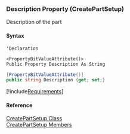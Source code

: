 ﻿### Description Property (CreatePartSetup)

Description of the part

#### Syntax

```vbnet
'Declaration

<PropertyBitValueAttribute()>
Public Property Description As String
```

```csharp
[PropertyBitValueAttribute()]
public string Description {get; set;}
```

[!include[Requirements](../partials/requirements.md)]

#### Reference

[CreatePartSetup Class](FChoice.Toolkits.Clarify~FChoice.Toolkits.Clarify.Interfaces.CreatePartSetup.md)  
[CreatePartSetup Members](FChoice.Toolkits.Clarify~FChoice.Toolkits.Clarify.Interfaces.CreatePartSetup_members.md)